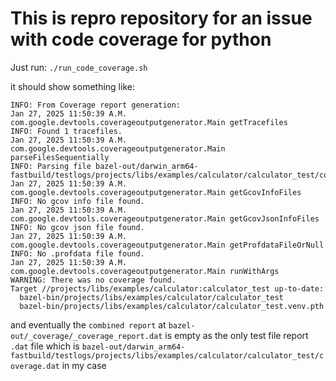 # This is repro repository for an issue with code coverage for python

Just run:
`./run_code_coverage.sh`

it should show something like:
```
INFO: From Coverage report generation:
Jan 27, 2025 11:50:39 A.M. com.google.devtools.coverageoutputgenerator.Main getTracefiles
INFO: Found 1 tracefiles.
Jan 27, 2025 11:50:39 A.M. com.google.devtools.coverageoutputgenerator.Main parseFilesSequentially
INFO: Parsing file bazel-out/darwin_arm64-fastbuild/testlogs/projects/libs/examples/calculator/calculator_test/coverage.dat
Jan 27, 2025 11:50:39 A.M. com.google.devtools.coverageoutputgenerator.Main getGcovInfoFiles
INFO: No gcov info file found.
Jan 27, 2025 11:50:39 A.M. com.google.devtools.coverageoutputgenerator.Main getGcovJsonInfoFiles
INFO: No gcov json file found.
Jan 27, 2025 11:50:39 A.M. com.google.devtools.coverageoutputgenerator.Main getProfdataFileOrNull
INFO: No .profdata file found.
Jan 27, 2025 11:50:39 A.M. com.google.devtools.coverageoutputgenerator.Main runWithArgs
WARNING: There was no coverage found.
Target //projects/libs/examples/calculator:calculator_test up-to-date:
  bazel-bin/projects/libs/examples/calculator/calculator_test
  bazel-bin/projects/libs/examples/calculator/calculator_test.venv.pth
```

and eventually the `combined report` at `bazel-out/_coverage/_coverage_report.dat` is empty as the only test file report `.dat` file which is `bazel-out/darwin_arm64-fastbuild/testlogs/projects/libs/examples/calculator/calculator_test/coverage.dat` in my case